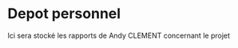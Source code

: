 <h1> Depot personnel</h1>
<p> Ici sera stocké les rapports de Andy CLEMENT concernant le projet</p>
